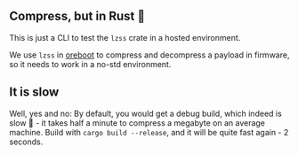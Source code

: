 ## Compress, but in Rust :crab:

This is just a CLI to test the `lzss` crate in a hosted environment.

We use `lzss` in [oreboot](https://github.com/oreboot/oreboot) to compress and
decompress a payload in firmware, so it needs to work in a no-std environment.

## It is slow

Well, yes and no: By default, you would get a debug build, which indeed is slow
:snail: - it takes half a minute to compress a megabyte on an average machine.
Build with `cargo build --release`, and it will be quite fast again - 2 seconds.
